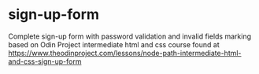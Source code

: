# sign-up-form
Complete sign-up form with password validation and invalid fields marking based on Odin Project intermediate html and css course found at https://www.theodinproject.com/lessons/node-path-intermediate-html-and-css-sign-up-form
